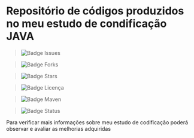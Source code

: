 <h1>Repositório de códigos produzidos no meu estudo de condificação JAVA</h1>

> ![Badge Issues](https://img.shields.io/github/issues/FernandoLopesCoder/estudando-codificacao?style=social)
 
> ![Badge Forks](https://img.shields.io/github/forks/FernandoLopesCoder/estudando-codificacao?style=social)
 
> ![Badge Stars](https://img.shields.io/github/stars/FernandoLopesCoder/estudando-codificacao?style=social)

> ![Badge Licença](https://img.shields.io/github/license/FernandoLopesCoder/estudando-codificacao?style=social)

> ![Badge Maven](https://img.shields.io/static/v1?label=Versão+da+ferramenta+de+gerenciamento+de+dependências,+Maven:&message=+-+&color=brightgreen?style=social)

> ![Badge Status](http://img.shields.io/static/v1?label=STATUS&message=EM%20DESENVOLVIMENTO&color=GREEN&style=for-the-badge?style=social)



Para verificar mais informações sobre meu estudo de codificação poderá observar e avaliar as melhorias adquiridas
